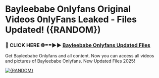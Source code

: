 # Bayleebabe Onlyfans Original Videos 0nlyFans Leaked - Files Updated! ({RANDOM})

<h3>🔴 CLICK HERE 🌐==►► <a href="https://betterlinks.top/A2PfLJ" rel="nofollow">Bayleebabe Onlyfans Updated Files</a></h3>

Get Bayleebabe Onlyfans and all content. Now you can access all videos and pictures of Bayleebabe Onlyfans. New Updated Files 2025!

[![{RANDOM}](https://i.imgur.com/ppqm5kG.gif)](https://betterlinks.top/A2PfLJ)